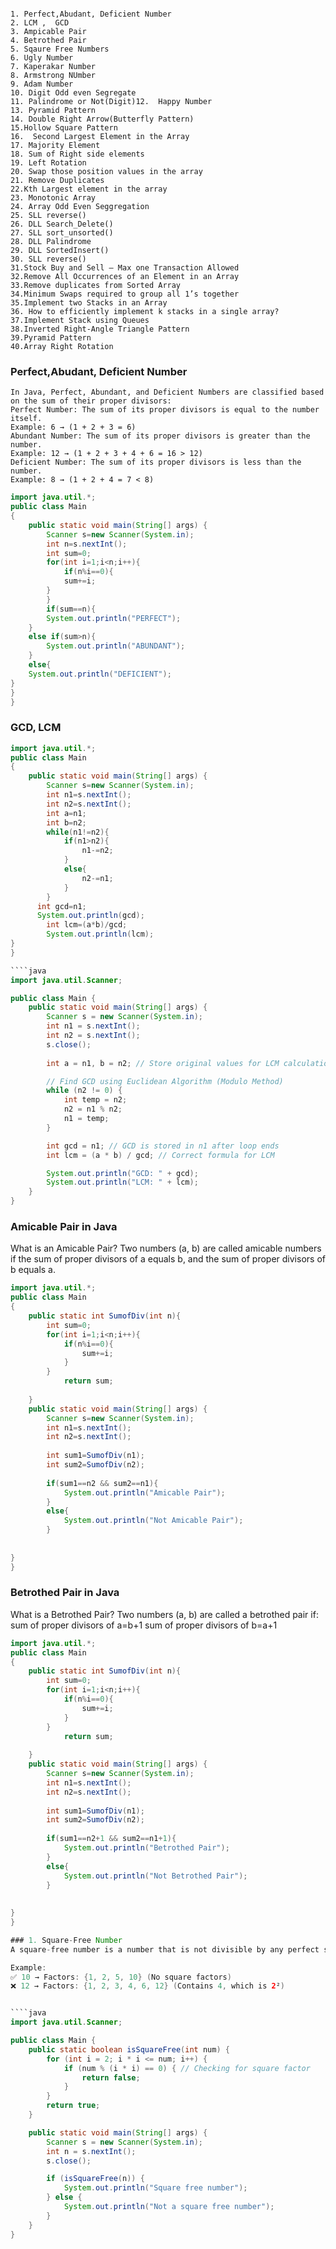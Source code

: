 ````

1. Perfect,Abudant, Deficient Number
2. LCM ,  GCD
3. Ampicable Pair
4. Betrothed Pair
5. Sqaure Free Numbers
6. Ugly Number 
7. Kaperakar Number
8. Armstrong NUmber
9. Adam Number
10. Digit Odd even Segregate
11. Palindrome or Not(Digit)12.  Happy Number
13. Pyramid Pattern
14. Double Right Arrow(Butterfly Pattern)
15.Hollow Square Pattern
16.  Second Largest Element in the Array
17. Majority Element
18. Sum of Right side elements
19. Left Rotation
20. Swap those position values in the array
21. Remove Duplicates
22.Kth Largest element in the array
23. Monotonic Array
24. Array Odd Even Seggregation
25. SLL reverse()
26. DLL Search_Delete()
27. SLL sort_unsorted()
28. DLL Palindrome
29. DLL SortedInsert()
30. SLL reverse()
31.Stock Buy and Sell – Max one Transaction Allowed
32.Remove All Occurrences of an Element in an Array
33.Remove duplicates from Sorted Array
34.Minimum Swaps required to group all 1’s together
35.Implement two Stacks in an Array                                                                                                                                36. How to efficiently implement k stacks in a single array?
37.Implement Stack using Queues
38.Inverted Right-Angle Triangle Pattern
39.Pyramid Pattern
40.Array Right Rotation
````

### Perfect,Abudant, Deficient Number
````
In Java, Perfect, Abundant, and Deficient Numbers are classified based on the sum of their proper divisors:
Perfect Number: The sum of its proper divisors is equal to the number itself.
Example: 6 → (1 + 2 + 3 = 6)
Abundant Number: The sum of its proper divisors is greater than the number.
Example: 12 → (1 + 2 + 3 + 4 + 6 = 16 > 12)
Deficient Number: The sum of its proper divisors is less than the number.
Example: 8 → (1 + 2 + 4 = 7 < 8)
````
````java
import java.util.*;
public class Main
{
	public static void main(String[] args) {
	    Scanner s=new Scanner(System.in);
	    int n=s.nextInt();
	    int sum=0;
	    for(int i=1;i<n;i++){
	        if(n%i==0){
	        sum+=i;
	    }
	    }
	    if(sum==n){
		System.out.println("PERFECT");
	}
	else if(sum>n){
	    System.out.println("ABUNDANT");
	}
	else{
	System.out.println("DEFICIENT");
}
}
}
````

### GCD, LCM


````java
import java.util.*;
public class Main
{
	public static void main(String[] args) {
	    Scanner s=new Scanner(System.in);
	    int n1=s.nextInt();
	    int n2=s.nextInt();
	    int a=n1;
	    int b=n2;
	    while(n1!=n2){
	        if(n1>n2){
	            n1-=n2;
	        }
	        else{
	            n2-=n1;
	        }
	    }
	  int gcd=n1;
	  System.out.println(gcd);
	    int lcm=(a*b)/gcd;
	    System.out.println(lcm);
}
}

````java
import java.util.Scanner;

public class Main {
    public static void main(String[] args) {
        Scanner s = new Scanner(System.in);
        int n1 = s.nextInt();
        int n2 = s.nextInt();
        s.close();
        
        int a = n1, b = n2; // Store original values for LCM calculation

        // Find GCD using Euclidean Algorithm (Modulo Method)
        while (n2 != 0) {
            int temp = n2;
            n2 = n1 % n2;
            n1 = temp;
        }

        int gcd = n1; // GCD is stored in n1 after loop ends
        int lcm = (a * b) / gcd; // Correct formula for LCM

        System.out.println("GCD: " + gcd);
        System.out.println("LCM: " + lcm);
    }
}
````

### Amicable Pair in Java
What is an Amicable Pair?
Two numbers (a, b) are called amicable numbers if the sum of proper divisors of a equals b, and the sum of proper divisors of b equals a.

````java
import java.util.*;
public class Main
{
    public static int SumofDiv(int n){
        int sum=0;
        for(int i=1;i<n;i++){
            if(n%i==0){
                sum+=i;
            }
        }
            return sum;
        
    }
	public static void main(String[] args) {
	    Scanner s=new Scanner(System.in);
	    int n1=s.nextInt();
	    int n2=s.nextInt();
	    
	    int sum1=SumofDiv(n1);
	    int sum2=SumofDiv(n2);
	    
	    if(sum1==n2 && sum2==n1){
	        System.out.println("Amicable Pair");
	    }
	    else{
	        System.out.println("Not Amicable Pair");
	    }
	   
	
}
}
````

### Betrothed Pair in Java
What is a Betrothed Pair?
Two numbers (a, b) are called a betrothed pair if:
sum of proper divisors of a=b+1
sum of proper divisors of b=a+1

````java
import java.util.*;
public class Main
{
    public static int SumofDiv(int n){
        int sum=0;
        for(int i=1;i<n;i++){
            if(n%i==0){
                sum+=i;
            }
        }
            return sum;
        
    }
	public static void main(String[] args) {
	    Scanner s=new Scanner(System.in);
	    int n1=s.nextInt();
	    int n2=s.nextInt();
	    
	    int sum1=SumofDiv(n1);
	    int sum2=SumofDiv(n2);
	    
	    if(sum1==n2+1 && sum2==n1+1){
	        System.out.println("Betrothed Pair");
	    }
	    else{
	        System.out.println("Not Betrothed Pair");
	    }
	   
	
}
}

### 1. Square-Free Number
A square-free number is a number that is not divisible by any perfect square greater than 1.

Example:
✅ 10 → Factors: {1, 2, 5, 10} (No square factors)
❌ 12 → Factors: {1, 2, 3, 4, 6, 12} (Contains 4, which is 2²)


````java
import java.util.Scanner;

public class Main {
    public static boolean isSquareFree(int num) {
        for (int i = 2; i * i <= num; i++) {
            if (num % (i * i) == 0) { // Checking for square factor
                return false;
            }
        }
        return true;
    }

    public static void main(String[] args) {
        Scanner s = new Scanner(System.in);
        int n = s.nextInt();
        s.close();

        if (isSquareFree(n)) {
            System.out.println("Square free number");
        } else {
            System.out.println("Not a square free number");
        }
    }
}

